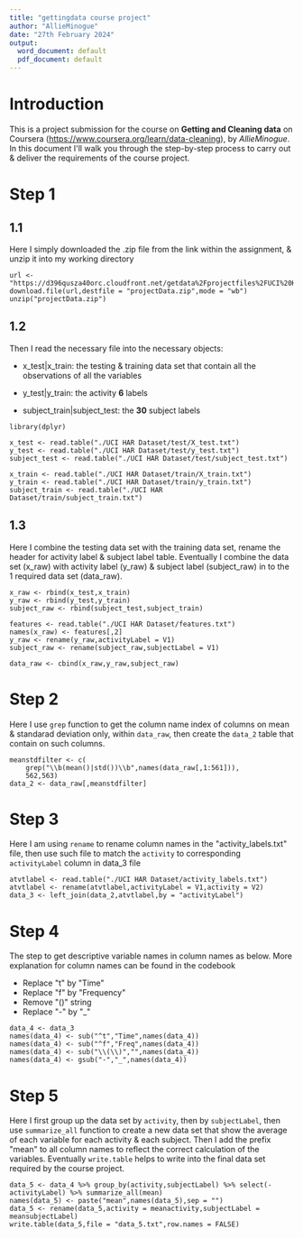 ```yaml
---
title: "gettingdata course project"
author: "AllieMinogue"
date: "27th February 2024"
output:
  word_document: default
  pdf_document: default
---
```

# Introduction

This is a project submission for the course on **Getting and Cleaning data** on Coursera (<https://www.coursera.org/learn/data-cleaning>), by *AllieMinogue*. In this document I'll walk you through the step-by-step process to carry out & deliver the requirements of the course project.

# Step 1
## 1.1 
Here I simply downloaded the .zip file from the link within the assignment, & unzip it into my working directory

```
url <- "https://d396qusza40orc.cloudfront.net/getdata%2Fprojectfiles%2FUCI%20HAR%20Dataset.zip"
download.file(url,destfile = "projectData.zip",mode = "wb")
unzip("projectData.zip")
```
## 1.2 
Then I read the necessary file into the necessary objects:

- x_test|x_train: the testing & training data set that contain all the observations of all the variables

- y_test|y_train: the activity **6** labels

- subject_train|subject_test: the **30** subject labels
```
library(dplyr)

x_test <- read.table("./UCI HAR Dataset/test/X_test.txt")
y_test <- read.table("./UCI HAR Dataset/test/y_test.txt")
subject_test <- read.table("./UCI HAR Dataset/test/subject_test.txt")

x_train <- read.table("./UCI HAR Dataset/train/X_train.txt")
y_train <- read.table("./UCI HAR Dataset/train/y_train.txt")
subject_train <- read.table("./UCI HAR Dataset/train/subject_train.txt")
```
## 1.3 
Here I combine the testing data set with the training data set, rename the header for activity label & subject label table. Eventually I combine the data set (x_raw) with activity label (y_raw) & subject label (subject_raw) in to the 1 required data set (data_raw).

```
x_raw <- rbind(x_test,x_train)
y_raw <- rbind(y_test,y_train)
subject_raw <- rbind(subject_test,subject_train)

features <- read.table("./UCI HAR Dataset/features.txt")
names(x_raw) <- features[,2]
y_raw <- rename(y_raw,activityLabel = V1)
subject_raw <- rename(subject_raw,subjectLabel = V1)

data_raw <- cbind(x_raw,y_raw,subject_raw)
```
# Step 2
Here I use `grep` function to get the column name index of columns on mean & standarad deviation only, within `data_raw`, then create the `data_2` table that contain on such columns.
```
meanstdfilter <- c(
    grep("\\b(mean()|std())\\b",names(data_raw[,1:561])),
    562,563)
data_2 <- data_raw[,meanstdfilter]
```
# Step 3
Here I am using `rename` to rename column names in the "activity_labels.txt" file, then use such file to match the `activity` to corresponding `activityLabel` column in data_3 file
```
atvtlabel <- read.table("./UCI HAR Dataset/activity_labels.txt")
atvtlabel <- rename(atvtlabel,activityLabel = V1,activity = V2)
data_3 <- left_join(data_2,atvtlabel,by = "activityLabel")
```
# Step 4
The step to get descriptive variable names in column names as below. More explanation for column names can be found in the codebook

- Replace "t" by "Time"
- Replace "f" by "Frequency"
- Remove "()" string
- Replace "-" by "_"
```
data_4 <- data_3
names(data_4) <- sub("^t","Time",names(data_4))
names(data_4) <- sub("^f","Freq",names(data_4))
names(data_4) <- sub("\\(\\)","",names(data_4))
names(data_4) <- gsub("-","_",names(data_4))
```
# Step 5
Here I first group up the data set by `activity`, then by `subjectLabel`, then use `summarize_all` function to create a new data set that show the average of each variable for each activity & each subject. Then I add the prefix "mean" to all column names to reflect the correct calculation of the variables.
Eventually `write.table` helps to write into the final data set required by the course project.

```
data_5 <- data_4 %>% group_by(activity,subjectLabel) %>% select(-activityLabel) %>% summarize_all(mean)
names(data_5) <- paste("mean",names(data_5),sep = "")
data_5 <- rename(data_5,activity = meanactivity,subjectLabel = meansubjectLabel)
write.table(data_5,file = "data_5.txt",row.names = FALSE)
```